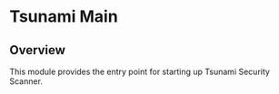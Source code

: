 # Tsunami Main

## Overview

This module provides the entry point for starting up Tsunami Security Scanner.
